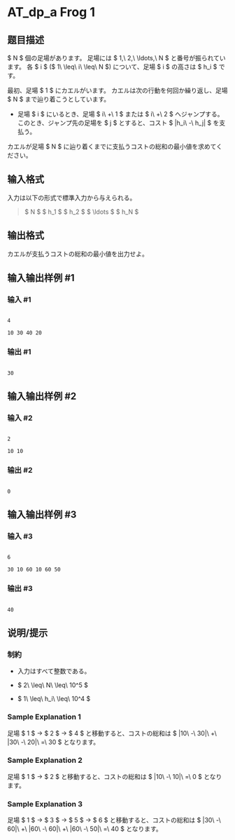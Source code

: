 # AT_dp_a Frog 1

## 题目描述

[problemUrl]: https://atcoder.jp/contests/dp/tasks/dp_a

$ N $ 個の足場があります。 足場には $ 1,\ 2,\ \ldots,\ N $ と番号が振られています。 各 $ i $ ($ 1\ \leq\ i\ \leq\ N $) について、足場 $ i $ の高さは $ h_i $ です。

最初、足場 $ 1 $ にカエルがいます。 カエルは次の行動を何回か繰り返し、足場 $ N $ まで辿り着こうとしています。

- 足場 $ i $ にいるとき、足場 $ i\ +\ 1 $ または $ i\ +\ 2 $ へジャンプする。 このとき、ジャンプ先の足場を $ j $ とすると、コスト $ |h_i\ -\ h_j| $ を支払う。

カエルが足場 $ N $ に辿り着くまでに支払うコストの総和の最小値を求めてください。

## 输入格式

入力は以下の形式で標準入力から与えられる。

> $ N $ $ h_1 $ $ h_2 $ $ \ldots $ $ h_N $

## 输出格式

カエルが支払うコストの総和の最小値を出力せよ。

## 输入输出样例 #1

### 输入 #1

```
4
10 30 40 20
```

### 输出 #1

```
30
```

## 输入输出样例 #2

### 输入 #2

```
2
10 10
```

### 输出 #2

```
0
```

## 输入输出样例 #3

### 输入 #3

```
6
30 10 60 10 60 50
```

### 输出 #3

```
40
```

## 说明/提示

### 制約

- 入力はすべて整数である。
- $ 2\ \leq\ N\ \leq\ 10^5 $
- $ 1\ \leq\ h_i\ \leq\ 10^4 $

### Sample Explanation 1

足場 $ 1 $ → $ 2 $ → $ 4 $ と移動すると、コストの総和は $ |10\ -\ 30|\ +\ |30\ -\ 20|\ =\ 30 $ となります。

### Sample Explanation 2

足場 $ 1 $ → $ 2 $ と移動すると、コストの総和は $ |10\ -\ 10|\ =\ 0 $ となります。

### Sample Explanation 3

足場 $ 1 $ → $ 3 $ → $ 5 $ → $ 6 $ と移動すると、コストの総和は $ |30\ -\ 60|\ +\ |60\ -\ 60|\ +\ |60\ -\ 50|\ =\ 40 $ となります。